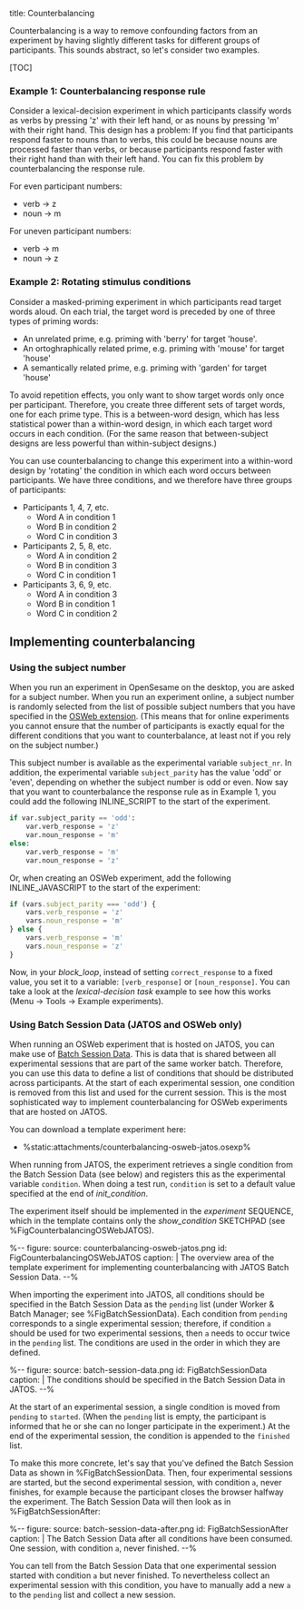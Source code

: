 title: Counterbalancing

Counterbalancing is a way to remove confounding factors from an experiment by having slightly different tasks for different groups of participants. This sounds abstract, so let's consider two examples.

[TOC]

### Example 1: Counterbalancing response rule

Consider a lexical-decision experiment in which participants classify words as verbs by pressing 'z' with their left hand, or as nouns by pressing 'm' with their right hand. This design has a problem: If you find that participants respond faster to nouns than to verbs, this could be because nouns are processed faster than verbs, or because participants respond faster with their right hand than with their left hand. You can fix this problem by counterbalancing the response rule.

For even participant numbers:

- verb → z
- noun → m

For uneven participant numbers:

- verb → m
- noun → z

### Example 2: Rotating stimulus conditions

Consider a masked-priming experiment in which participants read target words aloud. On each trial, the target word is preceded by one of three types of priming words:

- An unrelated prime, e.g. priming with 'berry' for target 'house'.
- An ortoghraphically related prime, e.g. priming with 'mouse' for target 'house'
- A semantically related prime, e.g. priming with 'garden' for target 'house'

To avoid repetition effects, you only want to show target words only once per participant. Therefore, you create three different sets of target words, one for each prime type. This is a between-word design, which has less statistical power than a within-word design, in which each target word occurs in each condition. (For the same reason that between-subject designs are less powerful than within-subject designs.)

You can use counterbalancing to change this experiment into a within-word design by 'rotating' the condition in which each word occurs between participants. We have three conditions, and we therefore have three groups of participants:

- Participants 1, 4, 7, etc.
    - Word A in condition 1
    - Word B in condition 2
    - Word C in condition 3
- Participants 2, 5, 8, etc.
    - Word A in condition 2
    - Word B in condition 3
    - Word C in condition 1
- Participants 3, 6, 9, etc.
    - Word A in condition 3
    - Word B in condition 1
    - Word C in condition 2


## Implementing counterbalancing


### Using the subject number

When you run an experiment in OpenSesame on the desktop, you are asked for a subject number. When you run an experiment online, a subject number is randomly selected from the list of possible subject numbers that you have specified in the [OSWeb extension](%url:osweb). (This means that for online experiments you cannot ensure that the number of participants is exactly equal for the different conditions that you want to counterbalance, at least not if you rely on the subject number.)

This subject number is available as the experimental variable `subject_nr`. In  addition, the experimental variable `subject_parity` has the value 'odd' or 'even', depending on whether the subject number is odd or even. Now say that you want to counterbalance the response rule as in Example 1, you could add the following INLINE_SCRIPT to the start of the experiment.

```python
if var.subject_parity == 'odd':
	var.verb_response = 'z'
	var.noun_response = 'm'
else:
	var.verb_response = 'm'
	var.noun_response = 'z'
```

Or, when creating an OSWeb experiment, add the following INLINE_JAVASCRIPT to the start of the experiment:

```javascript
if (vars.subject_parity === 'odd') {
	vars.verb_response = 'z'
	vars.noun_response = 'm'
} else {
	vars.verb_response = 'm'
	vars.noun_response = 'z'
}
```

Now, in your *block_loop*, instead of setting `correct_response` to a fixed value, you set it to a variable: `[verb_response]` or `[noun_response]`. You can take a look at the *lexical-decision task* example to see how this works (Menu -> Tools -> Example experiments).


### Using Batch Session Data (JATOS and OSWeb only)

When running an OSWeb experiment that is hosted on JATOS, you can make use of [Batch Session Data](https://www.jatos.org/jatos.js-Reference.html#functions-to-access-the-batch-session). This is data that is shared between all experimental sessions that are part of the same worker batch. Therefore, you can use this data to define a list of conditions that should be distributed across participants. At the start of each experimental session, one condition is removed from this list and used for the current session. This is the most sophisticated way to implement counterbalancing for OSWeb experiments that are hosted on JATOS.

You can download a template experiment here:

- %static:attachments/counterbalancing-osweb-jatos.osexp%

When running from JATOS, the experiment retrieves a single condition from the Batch Session Data (see below) and registers this as the experimental variable `condition`. When doing a test run, `condition` is set to a default value specified at the end of *init_condition*.

The experiment itself should be implemented in the *experiment* SEQUENCE, which in the template contains only the *show_condition* SKETCHPAD (see %FigCounterbalancingOSWebJATOS).

%--
figure:
    source: counterbalancing-osweb-jatos.png
    id: FigCounterbalancingOSWebJATOS
    caption: |
        The overview area of the template experiment for implementing counterbalancing with JATOS Batch Session Data.
--%

When importing the experiment into JATOS, all conditions should be specified in the Batch Session Data as the `pending` list (under Worker & Batch Manager; see %FigBatchSessionData). Each condition from `pending` corresponds to a single experimental session; therefore, if condition `a` should be used for two experimental sessions, then `a` needs to occur twice in the `pending` list. The conditions are used in the order in which they are defined.

%--
figure:
    source: batch-session-data.png
    id: FigBatchSessionData
    caption: |
        The conditions should be specified in the Batch Session Data in JATOS.
--%

At the start of an experimental session, a single condition is moved from `pending` to `started`. (When the `pending` list is empty, the participant is informed that he or she can no longer participate in the experiment.) At the end of the experimental session, the condition is appended to the `finished` list.

To make this more concrete, let's say that you've defined the Batch Session Data as shown in %FigBatchSessionData. Then, four experimental sessions are started, but the second experimental session, with condition `a`, never finishes, for example because the participant closes the browser halfway the experiment. The Batch Session Data will then look as in %FigBatchSessionAfter:

%--
figure:
    source: batch-session-data-after.png
    id: FigBatchSessionAfter
    caption: |
        The Batch Session Data after all conditions have been consumed. One session, with condition `a`, never finished.
--%

You can tell from the Batch Session Data that one experimental session started with condition `a` but never finished. To nevertheless collect an experimental session with this condition, you have to manually add a new `a` to the `pending` list and collect a new session.
